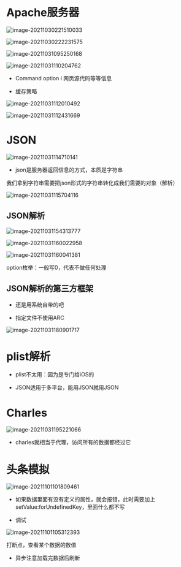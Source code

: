 # Apache服务器

![image-20211030221510033](%E7%AC%94%E8%AE%B0.assets/image-20211030221510033.png)

![image-20211030222231575](%E7%AC%94%E8%AE%B0.assets/image-20211030222231575.png)

![image-20211031095250168](%E7%AC%94%E8%AE%B0.assets/image-20211031095250168.png)

![image-20211031110204762](%E7%AC%94%E8%AE%B0.assets/image-20211031110204762.png)

- Command option i 网页源代码等等信息

- 缓存策略

![image-20211031112010492](%E7%AC%94%E8%AE%B0.assets/image-20211031112010492.png)

![image-20211031112431669](%E7%AC%94%E8%AE%B0.assets/image-20211031112431669.png)

# JSON

![image-20211031114710141](%E7%AC%94%E8%AE%B0.assets/image-20211031114710141.png)

- json是服务器返回信息的方式，本质是字符串

我们拿到字符串需要把json形式的字符串转化成我们需要的对象（解析）

![image-20211031115704116](%E7%AC%94%E8%AE%B0.assets/image-20211031115704116.png)

## JSON解析

![image-20211031154313777](%E7%AC%94%E8%AE%B0.assets/image-20211031154313777.png)

![image-20211031160022958](%E7%AC%94%E8%AE%B0.assets/image-20211031160022958.png)

![image-20211031160041381](%E7%AC%94%E8%AE%B0.assets/image-20211031160041381.png)

option枚举：一般写0，代表不做任何处理 

## JSON解析的第三方框架

- 还是用系统自带的吧

- 指定文件不使用ARC

![image-20211031180901717](%E7%AC%94%E8%AE%B0.assets/image-20211031180901717.png)

 # plist解析

- plist不太用：因为是专门给iOS的

- JSON适用于多平台，能用JSON就用JSON

# Charles

![image-20211031195221066](%E7%AC%94%E8%AE%B0.assets/image-20211031195221066.png)

- charles就相当于代理，访问所有的数据都经过它

# 头条模拟

![image-20211101101809461](%E7%AC%94%E8%AE%B0.assets/image-20211101101809461.png)

- 如果数据里面有没有定义的属性，就会报错，此时需要加上setValue:forUndefinedKey，里面什么都不写

- 调试

![image-20211101105312393](%E7%AC%94%E8%AE%B0.assets/image-20211101105312393.png)

打断点，查看某个数据的数值

- 异步注意加载完数据后刷新
